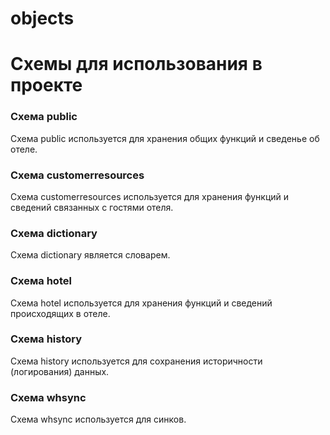 # objects



# Схемы для использования в проекте
### Схема public
Схема public используется для хранения общих функций и сведенье об отеле.

### Схема customerresources
Схема customerresources используется для хранения функций и сведений связанных с гостями отеля.

### Схема dictionary
Схема dictionary является словарем.

### Схема hotel
Схема hotel используется для хранения функций и сведений происходящих в отеле.

### Схема history
Схема history используется для сохранения историчности (логирования) данных.

### Схема whsync
Схема whsync используется для синков.
